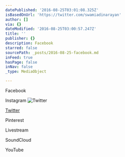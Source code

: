 ```yaml
---
datePublished: '2016-08-25T03:01:08.325Z'
isBasedOnUrl: 'https://twitter.com/swamiadinarayan'
author: []
via: {}
dateModified: '2016-08-25T03:00:57.247Z'
title: ''
publisher: {}
description: Facebook
starred: false
sourcePath: _posts/2016-08-25-facebook.md
inFeed: true
hasPage: false
inNav: false
_type: MediaObject

---
```

Facebook

Instagram
![Twitter](https://the-grid-user-content.s3-us-west-2.amazonaws.com/610165ee-fcf2-4408-8700-2a963d88585c.png)

[Twitter][0]

Pinterest

Livestream

SoundCloud

YouTube

[0]: https://twitter.com/swamiadinarayan
